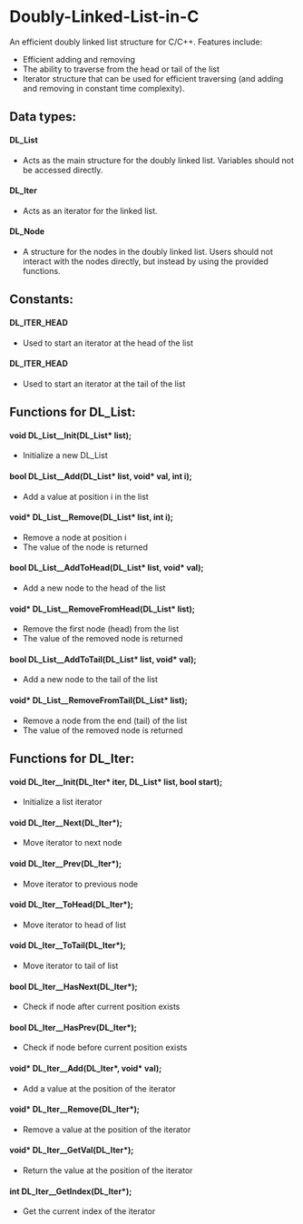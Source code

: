 # Doubly-Linked-List-in-C
An efficient doubly linked list structure for C/C++. Features include:
- Efficient adding and removing
- The ability to traverse from the head or tail of the list
- Iterator structure that can be used for efficient traversing (and adding and removing in constant time complexity).

## Data types:

#### DL_List

- Acts as the main structure for the doubly linked list. Variables should not be accessed directly.


#### DL_Iter

- Acts as an iterator for the linked list.

#### DL_Node

- A structure for the nodes in the doubly linked list. Users should not interact with the nodes directly, but instead by using the provided functions.

## Constants:

#### DL_ITER_HEAD

- Used to start an iterator at the head of the list

#### DL_ITER_HEAD

- Used to start an iterator at the tail of the list

## Functions for DL_List:

#### void DL_List__Init(DL_List* list);

- Initialize a new DL_List


#### bool DL_List__Add(DL_List* list, void* val, int i);
- Add a value at position i in the list


#### void* DL_List__Remove(DL_List* list, int i);
- Remove a node at position i
- The value of the node is returned


#### bool DL_List__AddToHead(DL_List* list, void* val);
- Add a new node to the head of the list


#### void* DL_List__RemoveFromHead(DL_List* list);
- Remove the first node (head) from the list
- The value of the removed node is returned


#### bool DL_List__AddToTail(DL_List* list, void* val);
- Add a new node to the tail of the list


#### void* DL_List__RemoveFromTail(DL_List* list);
- Remove a node from the end (tail) of the list
- The value of the removed node is returned

## Functions for DL_Iter:

#### void DL_Iter__Init(DL_Iter* iter, DL_List* list, bool start);
- Initialize a list iterator


#### void DL_Iter__Next(DL_Iter*);
- Move iterator to next node


#### void DL_Iter__Prev(DL_Iter*);
- Move iterator to previous node


#### void DL_Iter__ToHead(DL_Iter*);
- Move iterator to head of list


#### void DL_Iter__ToTail(DL_Iter*);
- Move iterator to tail of list


#### bool DL_Iter__HasNext(DL_Iter*);
- Check if node after current position exists


#### bool DL_Iter__HasPrev(DL_Iter*);
- Check if node before current position exists


#### void* DL_Iter__Add(DL_Iter*, void* val);
- Add a value at the position of the iterator


#### void* DL_Iter__Remove(DL_Iter*);
- Remove a value at the position of the iterator


#### void* DL_Iter__GetVal(DL_Iter*);
- Return the value at the position of the iterator


#### int DL_Iter__GetIndex(DL_Iter*);
- Get the current index of the iterator
